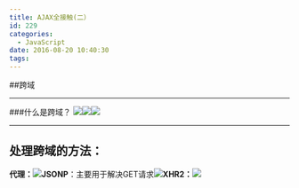 ```yaml
---
title: AJAX全接触(二）
id: 229
categories:
  - JavaScript
date: 2016-08-20 10:40:30
tags:
---
```


##跨域
***
###什么是跨域？
![](http://e.zohar.com.cn/wordpress/wp-content/uploads/2016/08/f5b910d349e8fb5e59c7ebdf496cab06.jpeg)![](http://e.zohar.com.cn/wordpress/wp-content/uploads/2016/08/f1df6de610ccce94a8f1e905c2ec30da.jpeg)![](http://e.zohar.com.cn/wordpress/wp-content/uploads/2016/08/13c720ec3f9e37c946b73bada711f429.jpeg)
<!--more-->
***
## 处理跨域的方法：
<span>**代理：**</span>**![](http://e.zohar.com.cn/wordpress/wp-content/uploads/2016/08/69106acf536cdf27b682199a139a5ad5.jpeg)**<span>**JSONP**：主要用于解决GET请求</span>![](http://e.zohar.com.cn/wordpress/wp-content/uploads/2016/08/16d8124ab6c73c777e1c2e320c1ac167.jpeg)**<span>XHR2：</span>**![](http://e.zohar.com.cn/wordpress/wp-content/uploads/2016/08/a23a25989fb537bcf430573e85eebfb2.jpeg)